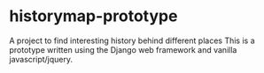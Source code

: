 # historymap-prototype
A project to find interesting history behind different places
This is a prototype written using the Django web framework and vanilla javascript/jquery. 
